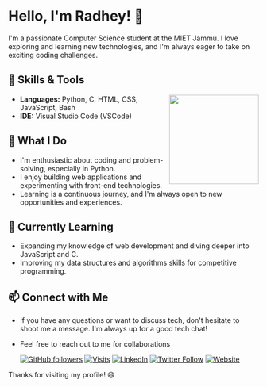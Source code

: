 # Hello, I'm Radhey! 👋

I'm a passionate Computer Science student at the MIET Jammu. I love exploring and learning new technologies, and I'm always eager to take on exciting coding challenges.

## 🔧 Skills & Tools
<a href="https://github.com/jr4dh3y">
  <img height=180 align="right" src="https://github-readme-stats.vercel.app/api/top-langs?username=jR4dh3y&layout=compact&langs_count=8&card_width=300&&theme=onedark" />
</a>

- **Languages:** Python, C, HTML, CSS, JavaScript, Bash
- **IDE:** Visual Studio Code (VSCode)

## 🚀 What I Do
- I'm enthusiastic about coding and problem-solving, especially in Python.
- I enjoy building web applications and experimenting with front-end technologies.
- Learning is a continuous journey, and I'm always open to new opportunities and experiences.

## 🌱 Currently Learning
- Expanding my knowledge of web development and diving deeper into JavaScript and C.
- Improving my data structures and algorithms skills for competitive programming.

## 📫 Connect with Me
- If you have any questions or want to discuss tech, don't hesitate to shoot me a message. I'm always up for a good tech chat!
- Feel free to reach out to me for collaborations
  
  [![GitHub followers](https://img.shields.io/github/followers/jR4dh3y?label=Follow&style=social)](https://github.com/jR4dh3y)
  [![Visits](https://komarev.com/ghpvc/?username=jR4dh3y&logo=GitHub&label=github%20visits&color=336699&logoColor=white&style=flat-square)](https://github.com/jR4dh3y)
  [![LinkedIn](https://img.shields.io/badge/LinkedIn-Connect-blue)](https://www.linkedin.com/in/radheykalra)
  [![Twitter Follow](https://img.shields.io/twitter/follow/jR4dh3y?style=social)](https://twitter.com/jR4dh3y)
  [![Website](https://img.shields.io/badge/Website-Portfolio-brightgreen)](https://jr4dh3y.github.io/page/)


Thanks for visiting my profile! 😄
